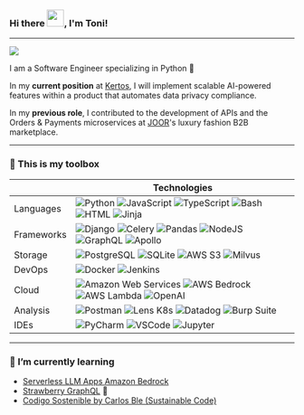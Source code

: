 <h3>Hi there <img src="https://raw.githubusercontent.com/MartinHeinz/MartinHeinz/master/wave.gif" width="30px">, I'm Toni!</h3> 

---

<p>
  <a href="https://www.linkedin.com/in/antonio-sanmateu" target="_blank"><img src="https://img.shields.io/badge/LinkedIn-0077B5?style=for-the-badge&logo=linkedin&logoColor=white"></a>
  <!-- <a href="https://www.hackerrank.com/profile/t_sanma" target="_blank"><img src="https://img.shields.io/badge/-Hackerrank-2EC866?style=for-the-badge&logo=HackerRank&logoColor=white"></a> -->
</p>

I am a Software Engineer specializing in Python 🐍

In my **current position** at [Kertos](https://kertos.io/), I will implement scalable AI-powered features within a product that automates data privacy compliance. 

In my **previous role**, I contributed to the development of APIs and the Orders & Payments microservices at [JOOR](https://www.joor.com/)'s luxury fashion B2B marketplace.


---
  
### 🧰 This is my toolbox

|  | Technologies |
| ------------- | ----------- |
| Languages  | ![Python](https://img.shields.io/badge/Python-FFD43B?style=for-the-badge&logo=python&logoColor=blue) ![JavaScript](https://img.shields.io/badge/JavaScript-323330?style=for-the-badge&logo=javascript&logoColor=F7DF1E) ![TypeScript](https://img.shields.io/badge/TypeScript-007ACC?style=for-the-badge&logo=typescript&logoColor=white) ![Bash](https://img.shields.io/badge/GNU%20Bash-4EAA25.svg?style=for-the-badge&logo=GNU-Bash&logoColor=white) ![HTML](https://img.shields.io/badge/HTML5-E34F26?style=for-the-badge&logo=html5&logoColor=white) ![Jinja](https://img.shields.io/badge/Jinja-B41717.svg?style=for-the-badge&logo=Jinja&logoColor=white) |
| Frameworks  | ![Django](https://img.shields.io/badge/Django-092E20?style=for-the-badge&logo=django&logoColor=green) ![Celery](https://img.shields.io/badge/Celery-37814A.svg?style=for-the-badge&logo=Celery&logoColor=white) ![Pandas](https://img.shields.io/badge/Pandas-2C2D72?style=for-the-badge&logo=pandas&logoColor=white) ![NodeJS](https://img.shields.io/badge/Node%20js-339933?style=for-the-badge&logo=nodedotjs&logoColor=white) ![GraphQL](https://img.shields.io/badge/GraphQl-E10098?style=for-the-badge&logo=graphql&logoColor=white) ![Apollo](https://img.shields.io/badge/Apollo%20GraphQL-311C87?&style=for-the-badge&logo=Apollo%20GraphQL&logoColor=white) |
| Storage | ![PostgreSQL](https://img.shields.io/badge/PostgreSQL-316192?style=for-the-badge&logo=postgresql&logoColor=white) ![SQLite](https://img.shields.io/badge/Sqlite-003B57?style=for-the-badge&logo=sqlite&logoColor=white) ![AWS S3](https://img.shields.io/badge/Amazon%20S3-569A31.svg?style=for-the-badge&logo=Amazon-S3&logoColor=white) ![Milvus](https://img.shields.io/badge/Milvus-00A1EA.svg?style=for-the-badge&logo=Milvus&logoColor=white) |
| DevOps | ![Docker](https://img.shields.io/badge/Docker-2CA5E0?style=for-the-badge&logo=docker&logoColor=white) ![Jenkins](https://img.shields.io/badge/Jenkins-D24939.svg?style=for-the-badge&logo=Jenkins&logoColor=white) |
| Cloud | ![Amazon Web Services](https://img.shields.io/badge/Amazon_AWS-FF7800?style=for-the-badge&logo=amazonaws&logoColor=white) ![AWS Bedrock](https://img.shields.io/badge/AWS_Bedrock-G09900?style=for-the-badge&logo=amazonaws&logoColor=white) ![AWS Lambda](https://img.shields.io/badge/AWS%20Lambda-FF9900.svg?style=for-the-badge&logo=AWS-Lambda&logoColor=white) ![OpenAI](https://img.shields.io/badge/OpenAI-412991.svg?style=for-the-badge&logo=OpenAI&logoColor=white) |
| Analysis | ![Postman](https://img.shields.io/badge/Postman-FF6C37?style=for-the-badge&logo=Postman&logoColor=white) ![Lens K8s](https://img.shields.io/badge/Lens-3D90CE.svg?style=for-the-badge&logo=Lens&logoColor=white) ![Datadog](https://img.shields.io/badge/Datadog-632CA6.svg?style=for-the-badge&logo=Datadog&logoColor=white) ![Burp Suite](https://img.shields.io/badge/Burp%20Suite-FF6633.svg?style=for-the-badge&logo=Burp-Suite&logoColor=white) |
| IDEs | ![PyCharm](https://img.shields.io/badge/PyCharm-000000.svg?&style=for-the-badge&logo=PyCharm&logoColor=white) ![VSCode](https://img.shields.io/badge/VSCode-0078D4?style=for-the-badge&logo=visual%20studio%20code&logoColor=white) ![Jupyter](https://img.shields.io/badge/Jupyter-F37626.svg?&style=for-the-badge&logo=Jupyter&logoColor=white) |

---

### 🌱 I’m currently learning

* [Serverless LLM Apps Amazon Bedrock](https://learn.deeplearning.ai/courses/serverless-LLM-apps-amazon-bedrock/lesson/6/event-driven-generation)
* [Strawberry GraphQL](https://github.com/strawberry-graphql/strawberry) 🍓
* [Codigo Sostenible by Carlos Ble (Sustainable Code)](https://www.carlosble.com/publicaciones/?lang=es)

<!--
Languages:
| Design | ![Miro](https://img.shields.io/badge/Miro-050038.svg?style=for-the-badge&logo=Miro&logoColor=white) |

![Python](https://img.shields.io/badge/Python-FFD43B?style=for-the-badge&logo=python&logoColor=blue)
![JavaScript](https://img.shields.io/badge/JavaScript-323330?style=for-the-badge&logo=javascript&logoColor=F7DF1E)
![TypeScript](https://img.shields.io/badge/TypeScript-007ACC?style=for-the-badge&logo=typescript&logoColor=white)

![Bash](https://img.shields.io/badge/GNU%20Bash-4EAA25.svg?style=for-the-badge&logo=GNU-Bash&logoColor=white)
![HTML](https://img.shields.io/badge/HTML5-E34F26?style=for-the-badge&logo=html5&logoColor=white)
![Jinja](https://img.shields.io/badge/Jinja-B41717.svg?style=for-the-badge&logo=Jinja&logoColor=white)

Frameworks:

![Django](https://img.shields.io/badge/Django-092E20?style=for-the-badge&logo=django&logoColor=green)
![Celery](https://img.shields.io/badge/Celery-37814A.svg?style=for-the-badge&logo=Celery&logoColor=white)
![Pandas](https://img.shields.io/badge/Pandas-2C2D72?style=for-the-badge&logo=pandas&logoColor=white)

![NodeJS](https://img.shields.io/badge/Node%20js-339933?style=for-the-badge&logo=nodedotjs&logoColor=white)
![GraphQL](https://img.shields.io/badge/GraphQl-E10098?style=for-the-badge&logo=graphql&logoColor=white)
![Apollo](https://img.shields.io/badge/Apollo%20GraphQL-311C87?&style=for-the-badge&logo=Apollo%20GraphQL&logoColor=white)

Storage:

![PostgreSQL](https://img.shields.io/badge/PostgreSQL-316192?style=for-the-badge&logo=postgresql&logoColor=white)
![SQLite](https://img.shields.io/badge/Sqlite-003B57?style=for-the-badge&logo=sqlite&logoColor=white)

![AWS S3](https://img.shields.io/badge/Amazon%20S3-569A31.svg?style=for-the-badge&logo=Amazon-S3&logoColor=white)
![Milvus](https://img.shields.io/badge/Milvus-00A1EA.svg?style=for-the-badge&logo=Milvus&logoColor=white)

Containers:

![Docker](https://img.shields.io/badge/Docker-2CA5E0?style=for-the-badge&logo=docker&logoColor=white)

CI/CD

![Jenkins](https://img.shields.io/badge/Jenkins-D24939.svg?style=for-the-badge&logo=Jenkins&logoColor=white)

Cloud:

![Amazon Web Services](https://img.shields.io/badge/Amazon_AWS-FF7800?style=for-the-badge&logo=amazonaws&logoColor=white)
![AWS Bedrock](https://img.shields.io/badge/AWS_Bedrock-G09900?style=for-the-badge&logo=amazonaws&logoColor=white)
![AWS Lambda](https://img.shields.io/badge/AWS%20Lambda-FF9900.svg?style=for-the-badge&logo=AWS-Lambda&logoColor=white)

![OpenAI](https://img.shields.io/badge/OpenAI-412991.svg?style=for-the-badge&logo=OpenAI&logoColor=white)

IDEs:

![PyCharm](https://img.shields.io/badge/PyCharm-000000.svg?&style=for-the-badge&logo=PyCharm&logoColor=white)
![VSCode](https://img.shields.io/badge/VSCode-0078D4?style=for-the-badge&logo=visual%20studio%20code&logoColor=white)
![Jupyter](https://img.shields.io/badge/Jupyter-F37626.svg?&style=for-the-badge&logo=Jupyter&logoColor=white)

Analysis:

![Postman](https://img.shields.io/badge/Postman-FF6C37?style=for-the-badge&logo=Postman&logoColor=white)
![Lens K8s](https://img.shields.io/badge/Lens-3D90CE.svg?style=for-the-badge&logo=Lens&logoColor=white)
![Datadog](https://img.shields.io/badge/Datadog-632CA6.svg?style=for-the-badge&logo=Datadog&logoColor=white)

Security:

![Burp Suite](https://img.shields.io/badge/Burp%20Suite-FF6633.svg?style=for-the-badge&logo=Burp-Suite&logoColor=white)

Design:

![Miro](https://img.shields.io/badge/Miro-050038.svg?style=for-the-badge&logo=Miro&logoColor=white)

-->

<!--
### 🛠️ I'm currently developing

* 
-->

<!--
### Github Stats
![GitHub stats](https://github-readme-stats.vercel.app/api?username=asanmateu&show_icons=true)
-->

<!--
**asanmateu/asanmateu** is a ✨ _special_ ✨ repository because its `README.md` (this file) appears on your GitHub profile.
Here are some ideas to get you started:
- 🔭 I’m currently working on ...
- 🌱 I’m currently learning ...
- 👯 I’m looking to collaborate on ...
- 🤔 I’m looking for help with ...
- 💬 Ask me about ...
- 📫 How to reach me: ...
- 😄 Pronouns: ...
- ⚡ Fun fact: ...
-->
